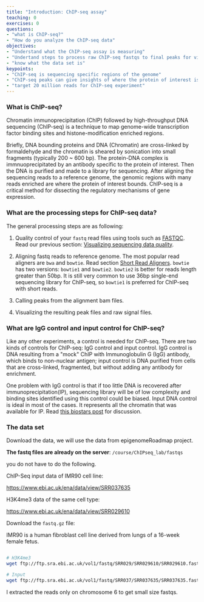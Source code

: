 ```yaml
---
title: "Introduction: ChIP-seq assay"
teaching: 0
exercises: 0
questions:
- "what is ChIP-seq?"
- "How do you analyze the ChIP-seq data"
objectives:
- "Understand what the ChIP-seq assay is measuring"
- "Undertand steps to process raw ChIP-seq fastqs to final peaks for visualization"
- "know what the data set is"
keypoints:
- "ChIP-seq is sequencing specific regions of the genome"
- "ChIP-seq peaks can give insights of where the protein of interest is enriched in the genome"
- "target 20 million reads for ChIP-seq experiment"
---
```


### What is ChIP-seq?
Chromatin immunoprecipitation (ChIP) followed by high-throughput DNA sequencing (ChIP-seq) is a technique to map genome-wide transcription
factor binding sites and histone-modification enriched regions.

Briefly, DNA bounding proteins and DNA (Chromatin) are cross-linked by formaldehyde and the chromatin is sheared by sonication into small fragments (typically 200 ~ 600 bp). The protein-DNA complex is immnuoprecipitated by an antibody specific to the protein of interest. Then the DNA is purified and made to a library for sequencing. After aligning the sequencing reads to a reference genome, the genomic regions with many reads enriched are where the protein of interest bounds. ChIP-seq is a critical method for dissecting the regulatory mechanisms of gene expression.

### What are the processing steps for ChIP-seq data?
The general processing steps are as following:

1. Quality control of your `fastq` read files using tools such as [FASTQC](http://www.bioinformatics.babraham.ac.uk/projects/fastqc/). Read our previous section: [Visualizing sequencing data quality](https://read.biostarhandbook.com/data/fastq-quality-visualization.html).

2. Aligning fastq reads to reference genome. The most popular read aligners are `bwa` and `bowtie`. Read section [Short Read Aligners](https://read.biostarhandbook.com/align/short-read-aligners.html). `bowtie` has two versions: `bowtie1` and `bowtie2`. `bowtie2` is better for reads length greater than 50bp. It is still very common to use 36bp single-end sequencing library for ChIP-seq, so `bowtie1` is preferred for ChIP-seq with short reads.

3. Calling peaks from the alignment bam files.

4. Visualizing the resulting peak files and raw signal files.

### What are IgG control and input control for ChIP-seq?
Like any other experiments, a control is needed for ChIP-seq. There are two kinds of controls for ChIP-seq: IgG control and input control. IgG control is DNA resulting from a "mock" ChIP with Immunoglobulin G (IgG) antibody, which binds to non-nuclear antigen; input control is DNA purified from cells that are cross-linked, fragmented, but without adding any antibody for enrichment.

One problem with IgG control is that if too little DNA is recovered after immunoprecipitation(IP), sequencing library will be of low complexity and binding sites identified using this control could be biased. Input DNA control is ideal in most of the cases. It represents all the chromatin that was available for IP. Read [this biostars post](https://www.biostars.org/p/15817/) for discussion.


### The data set

Download the data, we will use the data from epigenomeRoadmap project.

**The fastq files are already on the server**: `/course/ChIPseq_lab/fastqs`

you do not have to do the following.

ChIP-Seq input data of IMR90 cell line:

https://www.ebi.ac.uk/ena/data/view/SRR037635

H3K4me3 data of the same cell type:

https://www.ebi.ac.uk/ena/data/view/SRR029610

Download the `fastq.gz` file:

IMR90 is a human fibroblast cell line derived from lungs of a 16-week female fetus.

```bash

# H3K4me3
wget ftp://ftp.sra.ebi.ac.uk/vol1/fastq/SRR029/SRR029610/SRR029610.fastq.gz

# Input
wget ftp://ftp.sra.ebi.ac.uk/vol1/fastq/SRR037/SRR037635/SRR037635.fastq.gz
```

I extracted the reads only on chromosome 6 to get small size fastqs.
